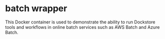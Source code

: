 # batch wrapper

This Docker container is used to demonstrate the ability to run Dockstore tools and workflows in online batch services such as AWS Batch and Azure Batch.
